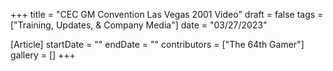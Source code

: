 +++
title = "CEC GM Convention Las Vegas 2001 Video"
draft = false
tags = ["Training, Updates, & Company Media"]
date = "03/27/2023"

[Article]
startDate = ""
endDate = ""
contributors = ["The 64th Gamer"]
gallery = []
+++

